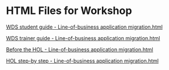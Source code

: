 ﻿# HTML Files for Workshop
[WDS student guide - Line-of-business application migration.html](https://solliancepublicdata.blob.core.windows.net/lob-application-migration/Whiteboard%20design%20session/WDS%20student%20guide%20-%20Line-of-business%20application%20migration.html)

[WDS trainer guide - Line-of-business application migration.html](https://solliancepublicdata.blob.core.windows.net/lob-application-migration/Whiteboard%20design%20session/WDS%20trainer%20guide%20-%20Line-of-business%20application%20migration.html)

[Before the HOL - Line-of-business application migration.html](https://solliancepublicdata.blob.core.windows.net/lob-application-migration/Hands-on%20lab/Before%20the%20HOL%20-%20Line-of-business%20application%20migration.html)

[HOL step-by step - Line-of-business application migration.html](https://solliancepublicdata.blob.core.windows.net/lob-application-migration/Hands-on%20lab/HOL%20step-by%20step%20-%20Line-of-business%20application%20migration.html)

